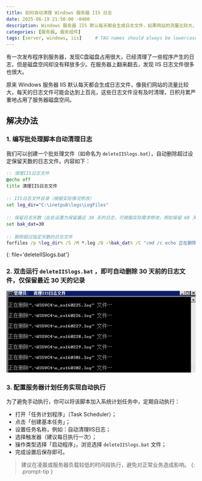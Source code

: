 ```yaml
---
title: 如何自动清理 Windows 服务器 IIS 日志
date: 2025-06-19 21:50:00 -0400
description: Windows 服务器 IIS 默认每天都会生成日志文件，如果网站的流量比较大，每天的日志文件可能会达到上百兆，这些日志文件如果不定时清理，日积月累便会严重地占用服务器磁盘空间。
categories: [服务器, 服务组件]
tags: [server, windows, iis]     # TAG names should always be lowercase
---
```


有一次发布程序到服务器，发现C盘磁盘占用很大，已经清理了一些程序产生的日志，但是磁盘空间却没有释放多少。在服务器上翻来翻去，发现 IIS 日志文件很多也很大。

原来 Windows 服务器 IIS 默认每天都会生成日志文件，像我们网站的流量比较大，每天的日志文件可能会达到上百兆，这些日志文件没有及时清理，日积月累严重地占用了服务器磁盘空间。

## 解决办法

### 1. 编写批处理脚本自动清理日志

我们可以创建一个批处理文件（如命名为 `deleteIISlogs.bat`），自动删除超过设定保留天数的日志文件。内容如下：
<!-- markdownlint-disable -->
```bat
:: 清理IIS日志文件
@echo off
title 清理IIS日志文件

:: IIS日志文件目录（根据实际情况修改）
set log_dir="C:\inetpub\logs\LogFiles"

:: 保留日志天数（此处设置为保留最近 30 天的日志，可根据实际需求修改，例如保留 60 天的日志将其改为 set bak_dat=60）
set bak_dat=30

:: 删除超过指定天数的日志文件
forfiles /p %log_dir% /S /M *.log /D -%bak_dat% /C "cmd /c echo 正在删除@relpath 文件… & echo. & del @file"
``` 
{: file='deleteIISlogs.bat'}
<!-- markdownlint-restore -->
### 2. 双击运行 `deleteIISlogs.bat` ，即可自动删除 30 天前的日志文件，仅保留最近 30 天的记录

![delete iis logs](/assets/images/20250619/deleteIISlog.webp)

### 3. 配置服务器计划任务实现自动执行

为了避免手动执行，你可以将该脚本加入系统计划任务中，定期自动执行：

- 打开「任务计划程序」（Task Scheduler）；
- 点击「创建基本任务」；
- 设置任务名称，例如：自动清理IIS日志；
- 选择触发器（建议每日执行一次）；
- 操作类型选择「启动程序」，浏览选择 `deleteIISlogs.bat` 文件；
- 完成设置后保存即可。

> 建议在凌晨或服务器负载较低的时间段执行，避免对正常业务造成影响。
{: .prompt-tip }
